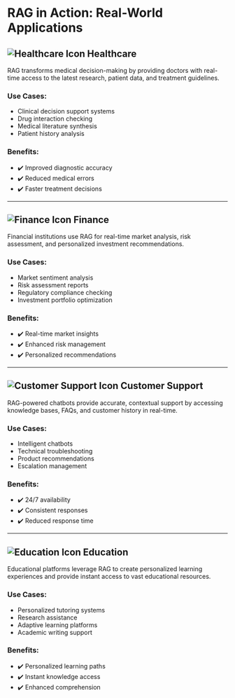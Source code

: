 # RAG in Action: Real-World Applications

## ![Healthcare Icon](https://img.icons8.com/ios-filled/50/000000/healthcare.png) Healthcare

RAG transforms medical decision-making by providing doctors with real-time access to the latest research, patient data, and treatment guidelines.

### Use Cases:
- Clinical decision support systems
- Drug interaction checking
- Medical literature synthesis
- Patient history analysis

### Benefits:
- ✔️ Improved diagnostic accuracy
- ✔️ Reduced medical errors
- ✔️ Faster treatment decisions

---

## ![Finance Icon](https://img.icons8.com/ios-filled/50/000000/finance.png) Finance

Financial institutions use RAG for real-time market analysis, risk assessment, and personalized investment recommendations.

### Use Cases:
- Market sentiment analysis
- Risk assessment reports
- Regulatory compliance checking
- Investment portfolio optimization

### Benefits:
- ✔️ Real-time market insights
- ✔️ Enhanced risk management
- ✔️ Personalized recommendations

---

## ![Customer Support Icon](https://img.icons8.com/ios-filled/50/000000/customer-support.png) Customer Support

RAG-powered chatbots provide accurate, contextual support by accessing knowledge bases, FAQs, and customer history in real-time.

### Use Cases:
- Intelligent chatbots
- Technical troubleshooting
- Product recommendations
- Escalation management

### Benefits:
- ✔️ 24/7 availability
- ✔️ Consistent responses
- ✔️ Reduced response time

---

## ![Education Icon](https://img.icons8.com/ios-filled/50/000000/education.png) Education

Educational platforms leverage RAG to create personalized learning experiences and provide instant access to vast educational resources.

### Use Cases:
- Personalized tutoring systems
- Research assistance
- Adaptive learning platforms
- Academic writing support

### Benefits:
- ✔️ Personalized learning paths
- ✔️ Instant knowledge access
- ✔️ Enhanced comprehension

